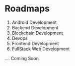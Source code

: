 # Roadmaps

1. Android Development
2. Backend Development
3. Blockchain Development
4. Devops 
5. Frontend   Development
6. FullStack Web Development 

.... Coming Soon 
